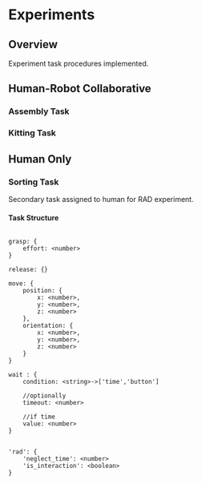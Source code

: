 # Experiments

## Overview
Experiment task procedures implemented.

## Human-Robot Collaborative  

### Assembly Task
<TODO>

### Kitting Task
<TODO>

## Human Only

### Sorting Task
Secondary task assigned to human for RAD experiment.

<TODO>




#### Task Structure

```

grasp: {
	effort: <number>
}

release: {}

move: {
	position: {
		x: <number>,
		y: <number>,
		z: <number>
	},
	orientation: {
		x: <number>,
		y: <number>,
		z: <number>
	}
}

wait : {
	condition: <string>->['time','button']

	//optionally
	timeout: <number>

	//if time
	value: <number>
}


'rad': {
	'neglect_time': <number>
	'is_interaction': <boolean>
}

```
